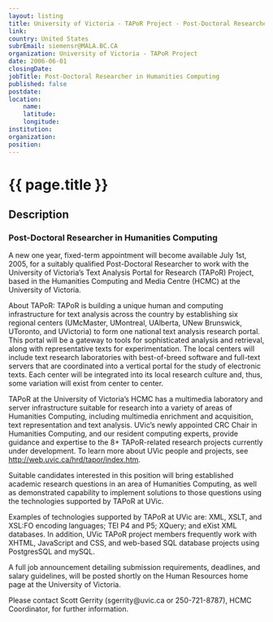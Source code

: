```yaml
---
layout: listing
title: University of Victoria - TAPoR Project - Post-Doctoral Researcher in Humanities Computing
link:
country: United States
subrEmail: siemensr@MALA.BC.CA
organization: University of Victoria - TAPoR Project 
date: 2006-06-01
closingDate: 
jobTitle: Post-Doctoral Researcher in Humanities Computing
published: false
postdate:
location:
	name: 
	latitude: 
	longitude: 
institution: 
organization: 
position: 
--- 
```



# {{ page.title }}

## Description



<h3>Post-Doctoral Researcher in Humanities Computing</h3>
<p>A new one year, fixed-term appointment will become available July 1st, 2005, for a suitably qualified Post-Doctoral Researcher to work with the University of Victoria’s Text Analysis Portal for Research (TAPoR) Project, based in the Humanities Computing and Media Centre (HCMC) at the University of Victoria. <p>
<p>About TAPoR: TAPoR is building a unique human and computing infrastructure for text analysis across the country by establishing six regional centers (UMcMaster, UMontreal, UAlberta, UNew Brunswick, UToronto, and UVictoria) to form one national text analysis research portal. This portal will be a gateway to tools for sophisticated analysis and retrieval, along with representative texts for experimentation. The local centers will include text research laboratories with best-of-breed software and full-text servers that are coordinated into a vertical portal for the study of electronic texts. Each center will be integrated into its local research culture and, thus, some variation will exist from center to center. <p>
<p>TAPoR at the University of Victoria’s HCMC has a multimedia laboratory and server infrastructure suitable for research into a variety of areas of Humanities Computing, including multimedia enrichment and acquisition, text representation and text analysis.  UVic’s newly appointed CRC Chair in Humanities Computing, and our resident computing experts, provide guidance and expertise to the 8+ TAPoR-related research projects currently under development.  To learn more about UVic people and projects, see <a href="http://web.uvic.ca/hrd/tapor/index.htm">http://web.uvic.ca/hrd/tapor/index.htm</a>.   <p>
<p>Suitable candidates interested in this position will bring established academic research questions in an area of Humanities Computing, as well as demonstrated capability to implement solutions to those questions using the technologies supported by TAPoR at UVic.    <p>
<p>Examples of technologies supported by TAPoR at UVic are: XML, XSLT, and XSL:FO encoding languages; TEI P4 and P5; XQuery; and eXist XML databases.  In addition, UVic TAPoR project members frequently work with XHTML, JavaScript and CSS, and web-based SQL database projects using PostgresSQL and mySQL.  <p>
<p>A full job announcement detailing submission requirements, deadlines, and salary guidelines, will be posted shortly on the Human Resources home page at the University of Victoria.<p>
<p>Please contact Scott Gerrity (sgerrity@uvic.ca or 250-721-8787), HCMC Coordinator, for further information.<p>

